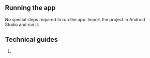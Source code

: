 ## Running the app
No special steps required to run the app. Import the project in Android Studio and run it.

## Technical guides
1. 

